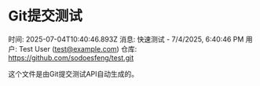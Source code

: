 # Git提交测试
        
时间: 2025-07-04T10:40:46.893Z
消息: 快速测试 - 7/4/2025, 6:40:46 PM
用户: Test User (test@example.com)
仓库: https://github.com/sodoesfeng/test.git

这个文件是由Git提交测试API自动生成的。
